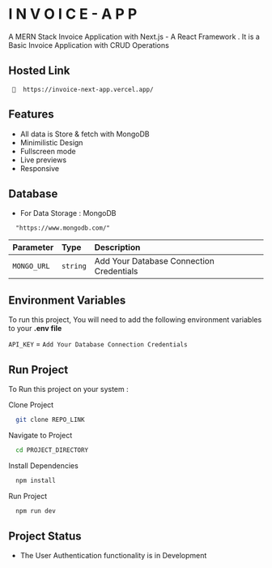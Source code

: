 
# I N V O I C E - A P P 

A MERN Stack Invoice Application with Next.js - A React Framework .
It is a Basic Invoice Application with CRUD Operations 



## Hosted Link

     🔗  https://invoice-next-app.vercel.app/


## Features

- All data is Store & fetch with MongoDB
- Minimilistic Design
- Fullscreen mode
- Live previews
- Responsive



## Database

- For Data Storage : MongoDB

```http
  "https://www.mongodb.com/"
```

| Parameter | Type     | Description                |
| :-------- | :------- | :------------------------- |
| `MONGO_URL` | `string` | Add Your Database Connection Credentials |


## Environment Variables

To run this project, You will need to add the following environment variables to your **.env file**

`API_KEY` = `Add Your Database Connection Credentials` 



## Run Project

To Run this project on your system :

Clone Project

```bash
  git clone REPO_LINK
```

Navigate to Project

```bash
  cd PROJECT_DIRECTORY
```

Install Dependencies

```bash
  npm install
```

Run Project

```bash
  npm run dev
```

## Project Status
- The User Authentication functionality is in Development
